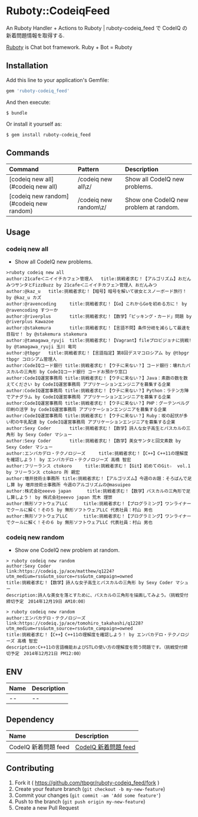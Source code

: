 # Ruboty::CodeiqFeed

An Ruboty Handler + Actions to Ruboty | ruboty-codeiq_feed で CodeIQ の新着問題情報を取得する.

[Ruboty](https://github.com/r7kamura/ruboty) is Chat bot framework. Ruby + Bot = Ruboty

## Installation

Add this line to your application's Gemfile:

```ruby
gem 'ruboty-codeiq_feed'
```

And then execute:

    $ bundle

Or install it yourself as:

    $ gem install ruboty-codeiq_feed


## Commands

|Command|Pattern|Description|
|:--|:--|:--|
|[codeiq new all](#codeiq new all)|/codeiq new all\z/|Show all CodeIQ new problems.|
|[codeiq new random](#codeiq new random)|/codeiq new random\z/|Show one CodeIQ new problem at random.|

## Usage
### codeiq new all
* Show all CodeIQ new problems.

~~~
>ruboty codeiq new all
author:21cafe＜ニイイチカフェ＞管理人   title:挑戦者求む！【アルゴリズム】おだんみつサンタとFizzBuzz by 21cafe＜ニイイチカフェ＞管理人 おだんみつ
author:@kaz_u   title:挑戦者求む！【暗号】暗号を解いて彼女とスノーボード旅行！ by @kaz_u カズ
author:@ravencoding     title:挑戦者求む！【Go】これからGoを初める方に！ by @ravencoding すつーか
author:@riverplus       title:挑戦者求む！【数学】「ピッキング・カード」問題 by @riverplus Kawazoe
author:@stakemura       title:挑戦者求む！【言語不問】条件分岐を減らして最速を目指せ！ by @stakemura stakemura
author:@tamagawa_ryuji  title:挑戦者求む！【Vagrant】fileプロビジョナに挑戦! by @tamagawa_ryuji 玉川 竜司
author:@tbpgr   title:挑戦者求む！【言語指定】第8回デスマコロシアム by @tbpgr tbpgr コロシアム管理人
author:CodeIQコード銀行 title:挑戦者求む！【ウチに来ない？】コード銀行：壊れたパスカルの三角形 by CodeIQコード銀行 コードお預かり窓口
author:CodeIQ運営事務局 title:挑戦者求む！【ウチに来ない？】Java：素数の数を数えてください by CodeIQ運営事務局 アプリケーションエンジニアを募集する企業
author:CodeIQ運営事務局 title:挑戦者求む！【ウチに来ない？】Python：ラテン方陣でアナグラム by CodeIQ運営事務局 アプリケーションエンジニアを募集する企業
author:CodeIQ運営事務局 title:挑戦者求む！【ウチに来ない？】PHP：グーテンベルグ 印刷の活字 by CodeIQ運営事務局 アプリケーションエンジニアを募集する企業
author:CodeIQ運営事務局 title:挑戦者求む！【ウチに来ない？】Ruby：坂の起伏が多い町の牛乳配達 by CodeIQ運営事務局 アプリケーションエンジニアを募集する企業
author:Sexy Coder       title:挑戦者求む！【数学】詩人な女子高生とパスカルの三角形 by Sexy Coder マシュー
author:Sexy Coder       title:挑戦者求む！【数学】美女サンタと回文素数 by Sexy Coder マシュー
author:エンバカデロ・テクノロジーズ     title:挑戦者求む！【C++】C++11の理解度を確認しよう！ by エンバカデロ・テクノロジーズ 高橋 智宏
author:フリーランス ctokoro     title:挑戦者求む！【Git】初めてのGit☆  vol.1 by フリーランス ctokoro 所 親宏
author:増井技術士事務所 title:挑戦者求む！【アルゴリズム】今週のお題：そろばんで足し算 by 増井技術士事務所 今週のアルゴリズムの@masuipeo
author:株式会社eeevo japan      title:挑戦者求む！【数学】パスカルの三角形で足し算しよう！ by 株式会社eeevo japan 荒木 理崇
author:無形ソフトウェアLLC      title:挑戦者求む！【プログラミング】ワンライナーでクールに解く！その５ by 無形ソフトウェアLLC 代表社員：村山 男也
author:無形ソフトウェアLLC      title:挑戦者求む！【プログラミング】ワンライナーでクールに解く！その６ by 無形ソフトウェアLLC 代表社員：村山 男也
~~~

### codeiq new random
* Show one CodeIQ new problem at random.

~~~
> ruboty codeiq new random
author:Sexy Coder
link:https://codeiq.jp/ace/matthew/q1224?utm_medium=rss&utm_source=rss&utm_campaign=owned
title:挑戦者求む！【数学】詩人な女子高生とパスカルの三角形 by Sexy Coder マシュ ー
description:詩人な美女を落とすために、パスカルの三角形を描画してみよう。（挑戦受付締切予定　2014年12月19日 AM10:00）

> ruboty codeiq new random
author:エンバカデロ・テクノロジーズ
link:https://codeiq.jp/ace/tomohiro_takahashi/q1228?utm_medium=rss&utm_source=rss&utm_campaign=owned
title:挑戦者求む！【C++】C++11の理解度を確認しよう！ by エンバカデロ・テクノロジーズ 高橋 智宏
description:C++11の言語機能およびSTLの使い方の理解度を問う問題です。（挑戦受付締切予定　2014年12月21日 PM12:00）
~~~

## ENV

|Name|Description|
|:--|:--|
|--|--|

## Dependency

|Name|Description|
|:--|:--|
|CodeIQ 新着問題 feed|<i class="fa fa-external-link-square" style="font-size:1em;"></i>[CodeIQ 新着問題 feed](https://codeiq.jp/rss.xml)|

## Contributing

1. Fork it ( https://github.com/tbpgr/ruboty-codeiq_feed/fork )
2. Create your feature branch (`git checkout -b my-new-feature`)
3. Commit your changes (`git commit -am 'Add some feature'`)
4. Push to the branch (`git push origin my-new-feature`)
5. Create a new Pull Request
